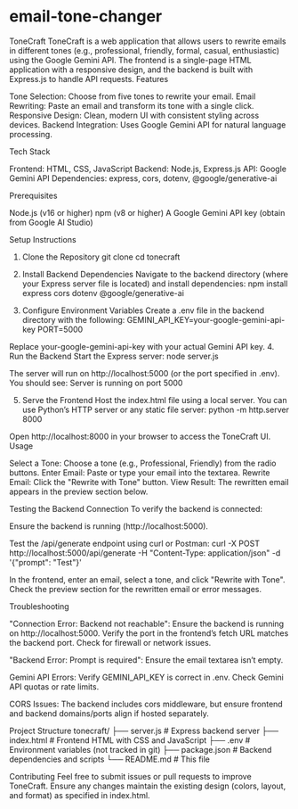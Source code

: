 # email-tone-changer
ToneCraft
ToneCraft is a web application that allows users to rewrite emails in different tones (e.g., professional, friendly, formal, casual, enthusiastic) using the Google Gemini API. The frontend is a single-page HTML application with a responsive design, and the backend is built with Express.js to handle API requests.
Features

Tone Selection: Choose from five tones to rewrite your email.
Email Rewriting: Paste an email and transform its tone with a single click.
Responsive Design: Clean, modern UI with consistent styling across devices.
Backend Integration: Uses Google Gemini API for natural language processing.

Tech Stack

Frontend: HTML, CSS, JavaScript
Backend: Node.js, Express.js
API: Google Gemini API
Dependencies: express, cors, dotenv, @google/generative-ai

Prerequisites

Node.js (v16 or higher)
npm (v8 or higher)
A Google Gemini API key (obtain from Google AI Studio)

Setup Instructions
1. Clone the Repository
git clone <your-repository-url>
cd tonecraft

2. Install Backend Dependencies
Navigate to the backend directory (where your Express server file is located) and install dependencies:
npm install express cors dotenv @google/generative-ai

3. Configure Environment Variables
Create a .env file in the backend directory with the following:
GEMINI_API_KEY=your-google-gemini-api-key
PORT=5000

Replace your-google-gemini-api-key with your actual Gemini API key.
4. Run the Backend
Start the Express server:
node server.js

The server will run on http://localhost:5000 (or the port specified in .env). You should see:
Server is running on port 5000

5. Serve the Frontend
Host the index.html file using a local server. You can use Python’s HTTP server or any static file server:
python -m http.server 8000

Open http://localhost:8000 in your browser to access the ToneCraft UI.
Usage

Select a Tone: Choose a tone (e.g., Professional, Friendly) from the radio buttons.
Enter Email: Paste or type your email into the textarea.
Rewrite Email: Click the "Rewrite with Tone" button.
View Result: The rewritten email appears in the preview section below.

Testing the Backend Connection
To verify the backend is connected:

Ensure the backend is running (http://localhost:5000).

Test the /api/generate endpoint using curl or Postman:
curl -X POST http://localhost:5000/api/generate -H "Content-Type: application/json" -d '{"prompt": "Test"}'


In the frontend, enter an email, select a tone, and click "Rewrite with Tone". Check the preview section for the rewritten email or error messages.


Troubleshooting

"Connection Error: Backend not reachable":
Ensure the backend is running on http://localhost:5000.
Verify the port in the frontend’s fetch URL matches the backend port.
Check for firewall or network issues.


"Backend Error: Prompt is required":
Ensure the email textarea isn’t empty.


Gemini API Errors:
Verify GEMINI_API_KEY is correct in .env.
Check Gemini API quotas or rate limits.


CORS Issues:
The backend includes cors middleware, but ensure frontend and backend domains/ports align if hosted separately.



Project Structure
tonecraft/
├── server.js          # Express backend server
├── index.html         # Frontend HTML with CSS and JavaScript
├── .env               # Environment variables (not tracked in git)
├── package.json       # Backend dependencies and scripts
└── README.md          # This file

Contributing
Feel free to submit issues or pull requests to improve ToneCraft. Ensure any changes maintain the existing design (colors, layout, and format) as specified in index.html.

